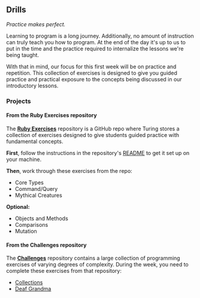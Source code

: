 ## Drills

_Practice makes perfect._

Learning to program is a long journey. Additionally, no amount of instruction can truly teach you how to program. At the end of the day it's up to us to put in the time and the practice required to internalize the lessons we're being taught.

With that in mind, our focus for this first week will be on practice and repetition. This collection of exercises is designed to give you guided practice and practical exposure to the concepts being discussed in our introductory lessons.

### Projects

#### From the Ruby Exercises repository

The **[Ruby Exercises](https://github.com/turingschool/ruby-exercises)** repository is a GitHub repo where Turing stores a collection of exercises designed to give students guided practice with fundamental concepts.

**First**, follow the instructions in the repository's [README](https://github.com/turingschool/ruby-exercises/blob/master/README.md) to get it set up on your machine.

**Then**, work through these exercises from the repo:

* Core Types
* Command/Query
* Mythical Creatures


__Optional:__

* Objects and Methods
* Comparisons
* Mutation

#### From the Challenges repository

The **[Challenges](https://github.com/turingschool/challenges)** repository contains a large collection of programming exercises of varying degrees of complexity. During the week, you need to complete these exercises from that repository:

* [Collections](https://github.com/turingschool/challenges/blob/master/collections.markdown)
* [Deaf Grandma](https://github.com/turingschool/challenges/blob/master/deaf_grandma.markdown)
